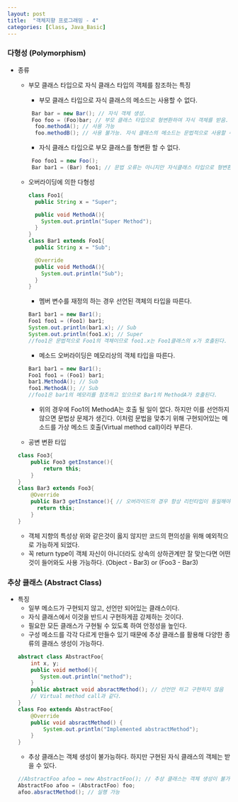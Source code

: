 ```yaml
---
layout: post
title:  "객체지향 프로그래밍 - 4"
categories: [Class, Java_Basic]
---
```


### 다형성 (Polymorphism)
- 종류
  * 부모 클래스 타입으로 자식 클래스 타입의 객체를 참조하는 특징
    + 부모 클래스 타입으로 자식 클래스의 메소드는 사용할 수 없다.
    ```java
     Bar bar = new Bar(); // 자식 객체 생성.
     Foo foo = (Foo)bar; // 부모 클래스 타입으로 형변환하여 자식 객체를 받음.
      foo.methodA(); // 사용 가능
      foo.methodB(); // 사용 불가능. 자식 클래스의 메소드는 문법적으로 사용할 수 없다.
    ```
    + 자식 클래스 타입으로 부모 클래스를 형변환 할 수 없다.
    ```java
     Foo foo1 = new Foo();
     Bar bar1 = (Bar) foo1; // 문법 오류는 아니지만 자식클래스 타입으로 형변환하여 부모객체를 받는것 자체로 런타임에러가 발생한다.
    ```
    
  * 오버라이딩에 의한 다형성
    ```java
    class Foo1{
      public String x = "Super";

   	  public void MethodA(){
        System.out.println("Super Method");
      }
	}
	class Bar1 extends Foo1{
      public String x = "Sub";

      @Override
      public void MethodA(){
        System.out.println("Sub");
      }
	}
    ```
    + 멤버 변수를 재정의 하는 경우 선언된 객체의 타입을 따른다.
    ```java
    Bar1 bar1 = new Bar1();
    Foo1 foo1 = (Foo1) bar1;
    System.out.println(bar1.x); // Sub
    System.out.println(foo1.x); // Super
    //foo1은 문법적으로 Foo1의 객체이므로 foo1.x는 Foo1클래스의 x가 호출된다.
    ```
    + 메소드 오버라이딩은 메모리상의 객체 타입을 따른다.
    ```java
    Bar1 bar1 = new Bar1();
    Foo1 foo1 = (Foo1) bar1;
    bar1.MethodA(); // Sub
    foo1.MethodA(); // Sub
    //foo1은 bar1의 메모리를 참조하고 있으므로 Bar1의 MethodA가 호출된다.
    ```
    + 위의 경우에 Foo1의 MethodA는 호출 될 일이 없다. 하지만 이를 선언하지 않으면 문법상 문제가 생긴다. 이처럼 문법을 맞추기 위해 구현되어있는 메소드를 가상 메소드 호출(Virtual method call)이라 부른다.
  * 공변 변환 타입
  ```java
  class Foo3{
  	  public Foo3 getInstance(){
          return this;
      }
  }
  class Bar3 extends Foo3{
      @Override
      public Bar3 getInstance(){ // 오버라이드의 경우 항상 리턴타입이 동일해야 하지만, 객체 자신을 반환하는 경우에는 다를 수 있다.
        return this;
      }
  }
  ```
    + 객체 지향의 특성상 위와 같은것이 옳지 않지만 코드의 편의성을 위해 예외적으로 가능하게 되었다.
    + 꼭 return type이 객체 자신이 아니더라도 상속의 상하관계만 잘 맞는다면 어떤 것이 들어와도 사용 가능하다. (Object - Bar3) or (Foo3 - Bar3)


### 추상 클래스 (Abstract Class)
- 특징
  * 일부 메소드가 구현되지 않고, 선언만 되어있는 클래스이다.
  * 자식 클래스에서 이것을 반드시 구현하게끔 강제하는 것이다.
  * 필요한 모든 클래스가 구현될 수 있도록 하여 안정성을 높인다.
  * 구성 메소드를 각각 다르게 만들수 있기 때문에 추상 클래스를 활용해 다양한 종류의 클래스 생성이 가능하다.
  ```java
  abstract class AbstractFoo{
      int x, y;
      public void method(){
         System.out.println("method");
      }
      public abstract void absractMethod(); // 선언만 하고 구현하지 않음
      // Virtual method call과 같다.
  }
  class Foo extends AbstractFoo{
      @Override
      public void absractMethod() {
          System.out.println("Implemented abstractMethod");
      }
  }
  ```
  * 추상 클래스는 객체 생성이 불가능하다. 하지만 구현된 자식 클래스의 객체는 받을 수 있다.
  ```java
  //AbstractFoo afoo = new AbstractFoo(); // 추상 클래스는 객체 생성이 불가능하다.
  AbstractFoo afoo = (AbstractFoo) foo;
  afoo.absractMethod(); // 실행 가능
  ```